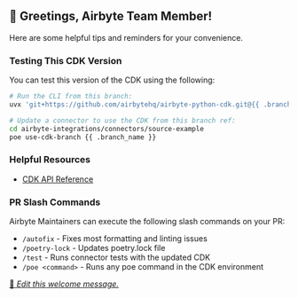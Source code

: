 ## 👋 Greetings, Airbyte Team Member!

Here are some helpful tips and reminders for your convenience.

### Testing This CDK Version

You can test this version of the CDK using the following:

```bash
# Run the CLI from this branch:
uvx 'git+https://github.com/airbytehq/airbyte-python-cdk.git@{{ .branch_name }}#egg=airbyte-python-cdk[dev]' --help

# Update a connector to use the CDK from this branch ref:
cd airbyte-integrations/connectors/source-example
poe use-cdk-branch {{ .branch_name }}
```

### Helpful Resources

- [CDK API Reference](https://airbytehq.github.io/airbyte-python-cdk/)

### PR Slash Commands

Airbyte Maintainers can execute the following slash commands on your PR:

- `/autofix` - Fixes most formatting and linting issues
- `/poetry-lock` - Updates poetry.lock file
- `/test` - Runs connector tests with the updated CDK
- `/poe <command>` - Runs any poe command in the CDK environment

[📝 _Edit this welcome message._](https://github.com/airbytehq/airbyte-python-cdk/blob/main/.github/pr-welcome-internal.md)
